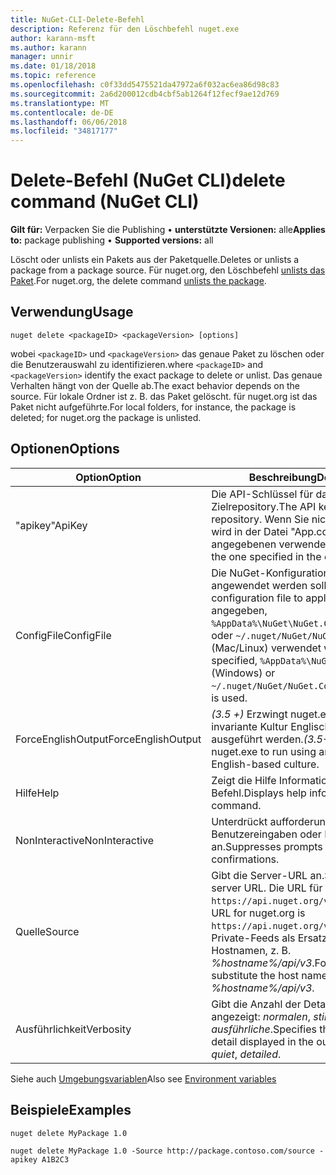 ```yaml
---
title: NuGet-CLI-Delete-Befehl
description: Referenz für den Löschbefehl nuget.exe
author: karann-msft
ms.author: karann
manager: unnir
ms.date: 01/18/2018
ms.topic: reference
ms.openlocfilehash: c0f33dd5475521da47972a6f032ac6ea86d98c83
ms.sourcegitcommit: 2a6d200012cdb4cbf5ab1264f12fecf9ae12d769
ms.translationtype: MT
ms.contentlocale: de-DE
ms.lasthandoff: 06/06/2018
ms.locfileid: "34817177"
---
```

# <a name="delete-command-nuget-cli"></a><span data-ttu-id="7d011-103">Delete-Befehl (NuGet CLI)</span><span class="sxs-lookup"><span data-stu-id="7d011-103">delete command (NuGet CLI)</span></span>

<span data-ttu-id="7d011-104">**Gilt für:** Verpacken Sie die Publishing &bullet; **unterstützte Versionen:** alle</span><span class="sxs-lookup"><span data-stu-id="7d011-104">**Applies to:** package publishing &bullet; **Supported versions:** all</span></span>

<span data-ttu-id="7d011-105">Löscht oder unlists ein Pakets aus der Paketquelle.</span><span class="sxs-lookup"><span data-stu-id="7d011-105">Deletes or unlists a package from a package source.</span></span> <span data-ttu-id="7d011-106">Für nuget.org, den Löschbefehl [unlists das Paket](../policies/deleting-packages.md).</span><span class="sxs-lookup"><span data-stu-id="7d011-106">For nuget.org, the delete command [unlists the package](../policies/deleting-packages.md).</span></span>

## <a name="usage"></a><span data-ttu-id="7d011-107">Verwendung</span><span class="sxs-lookup"><span data-stu-id="7d011-107">Usage</span></span>

```cli
nuget delete <packageID> <packageVersion> [options]
```

<span data-ttu-id="7d011-108">wobei `<packageID>` und `<packageVersion>` das genaue Paket zu löschen oder die Benutzerauswahl zu identifizieren.</span><span class="sxs-lookup"><span data-stu-id="7d011-108">where `<packageID>` and `<packageVersion>` identify the exact package to delete or unlist.</span></span> <span data-ttu-id="7d011-109">Das genaue Verhalten hängt von der Quelle ab.</span><span class="sxs-lookup"><span data-stu-id="7d011-109">The exact behavior depends on the source.</span></span> <span data-ttu-id="7d011-110">Für lokale Ordner ist z. B. das Paket gelöscht. für nuget.org ist das Paket nicht aufgeführte.</span><span class="sxs-lookup"><span data-stu-id="7d011-110">For local folders, for instance, the package is deleted; for nuget.org the package is unlisted.</span></span>

## <a name="options"></a><span data-ttu-id="7d011-111">Optionen</span><span class="sxs-lookup"><span data-stu-id="7d011-111">Options</span></span>

| <span data-ttu-id="7d011-112">Option</span><span class="sxs-lookup"><span data-stu-id="7d011-112">Option</span></span> | <span data-ttu-id="7d011-113">Beschreibung</span><span class="sxs-lookup"><span data-stu-id="7d011-113">Description</span></span> |
| --- | --- |
| <span data-ttu-id="7d011-114">"apikey"</span><span class="sxs-lookup"><span data-stu-id="7d011-114">ApiKey</span></span> | <span data-ttu-id="7d011-115">Die API-Schlüssel für das Zielrepository.</span><span class="sxs-lookup"><span data-stu-id="7d011-115">The API key for the target repository.</span></span> <span data-ttu-id="7d011-116">Wenn Sie nicht vorhanden ist, wird in der Datei "App.config" angegebenen verwendet.</span><span class="sxs-lookup"><span data-stu-id="7d011-116">If not present, the one specified in the config file is used.</span></span> |
| <span data-ttu-id="7d011-117">ConfigFile</span><span class="sxs-lookup"><span data-stu-id="7d011-117">ConfigFile</span></span> | <span data-ttu-id="7d011-118">Die NuGet-Konfigurationsdatei angewendet werden soll.</span><span class="sxs-lookup"><span data-stu-id="7d011-118">The NuGet configuration file to apply.</span></span> <span data-ttu-id="7d011-119">Wenn nicht angegeben, `%AppData%\NuGet\NuGet.Config` (Windows) oder `~/.nuget/NuGet/NuGet.Config` (Mac/Linux) verwendet wird.</span><span class="sxs-lookup"><span data-stu-id="7d011-119">If not specified, `%AppData%\NuGet\NuGet.Config` (Windows) or `~/.nuget/NuGet/NuGet.Config` (Mac/Linux) is used.</span></span>|
| <span data-ttu-id="7d011-120">ForceEnglishOutput</span><span class="sxs-lookup"><span data-stu-id="7d011-120">ForceEnglishOutput</span></span> | <span data-ttu-id="7d011-121">*(3.5 +)*  Erzwingt nuget.exe über eine invariante Kultur Englisch-basierte ausgeführt werden.</span><span class="sxs-lookup"><span data-stu-id="7d011-121">*(3.5+)* Forces nuget.exe to run using an invariant, English-based culture.</span></span> |
| <span data-ttu-id="7d011-122">Hilfe</span><span class="sxs-lookup"><span data-stu-id="7d011-122">Help</span></span> | <span data-ttu-id="7d011-123">Zeigt die Hilfe Informationen für den Befehl.</span><span class="sxs-lookup"><span data-stu-id="7d011-123">Displays help information for the command.</span></span> |
| <span data-ttu-id="7d011-124">NonInteractive</span><span class="sxs-lookup"><span data-stu-id="7d011-124">NonInteractive</span></span> | <span data-ttu-id="7d011-125">Unterdrückt aufforderungen für Benutzereingaben oder Bestätigungen an.</span><span class="sxs-lookup"><span data-stu-id="7d011-125">Suppresses prompts for user input or confirmations.</span></span> |
| <span data-ttu-id="7d011-126">Quelle</span><span class="sxs-lookup"><span data-stu-id="7d011-126">Source</span></span> | <span data-ttu-id="7d011-127">Gibt die Server-URL an.</span><span class="sxs-lookup"><span data-stu-id="7d011-127">Specifies the server URL.</span></span> <span data-ttu-id="7d011-128">Die URL für nuget.org lautet `https://api.nuget.org/v3/index.json`.</span><span class="sxs-lookup"><span data-stu-id="7d011-128">The URL for nuget.org is `https://api.nuget.org/v3/index.json`.</span></span> <span data-ttu-id="7d011-129">Private-Feeds als Ersatz für den Hostnamen, z. B. *%hostname%/api/v3*.</span><span class="sxs-lookup"><span data-stu-id="7d011-129">For private feeds, substitute the host name, for example, *%hostname%/api/v3*.</span></span> |
| <span data-ttu-id="7d011-130">Ausführlichkeit</span><span class="sxs-lookup"><span data-stu-id="7d011-130">Verbosity</span></span> | <span data-ttu-id="7d011-131">Gibt die Anzahl der Details in der Ausgabe angezeigt: *normalen*, *stillen*, *ausführliche*.</span><span class="sxs-lookup"><span data-stu-id="7d011-131">Specifies the amount of detail displayed in the output: *normal*, *quiet*, *detailed*.</span></span> |

<span data-ttu-id="7d011-132">Siehe auch [Umgebungsvariablen](cli-ref-environment-variables.md)</span><span class="sxs-lookup"><span data-stu-id="7d011-132">Also see [Environment variables](cli-ref-environment-variables.md)</span></span>

## <a name="examples"></a><span data-ttu-id="7d011-133">Beispiele</span><span class="sxs-lookup"><span data-stu-id="7d011-133">Examples</span></span>

```cli
nuget delete MyPackage 1.0

nuget delete MyPackage 1.0 -Source http://package.contoso.com/source -apikey A1B2C3
```
